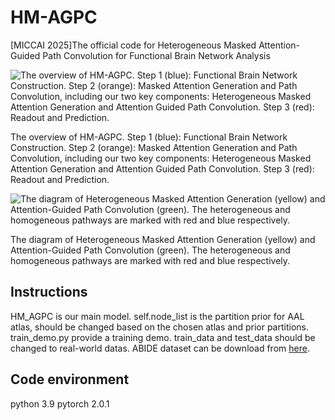 # HM-AGPC

[MICCAI 2025]The official code for Heterogeneous Masked Attention-Guided Path Convolution for Functional Brain Network Analysis

![The overview of HM-AGPC. Step 1 (blue): Functional Brain Network Construction. Step 2 (orange): Masked Attention Generation and Path Convolution, including our two key components: Heterogeneous Masked Attention Generation and Attention Guided Path Convolution. Step 3 (red): Readout and Prediction.](figure/main3.png)

The overview of HM-AGPC. Step 1 (blue): Functional Brain Network Construction. Step 2 (orange): Masked Attention Generation and Path Convolution, including our two key components: Heterogeneous Masked Attention Generation and Attention Guided Path Convolution. Step 3 (red): Readout and Prediction.

![The diagram of Heterogeneous Masked Attention Generation (yellow) and  Attention-Guided Path Convolution (green). The heterogeneous and homogeneous pathways are marked with red and blue respectively.](figure/block7.png)

The diagram of Heterogeneous Masked Attention Generation (yellow) and  Attention-Guided Path Convolution (green). The heterogeneous and homogeneous pathways are marked with red and blue respectively.

## Instructions
HM_AGPC is our main model.
self.node_list is the partition prior for AAL atlas, should be changed based on the chosen atlas and prior partitions.
train_demo.py provide a training demo. train_data and test_data should be changed to real-world datas.
ABIDE dataset can be download from [here](https://fcon_1000.projects.nitrc.org/indi/abide/abide_I.html). 

## **Code environment**
python 3.9
pytorch 2.0.1
